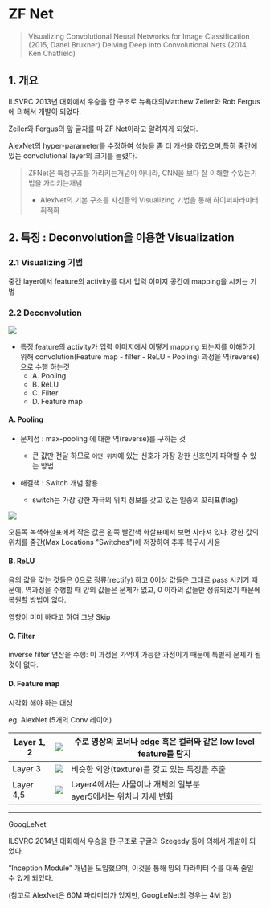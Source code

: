 # ZF Net

> Visualizing Convolutional Neural Networks for Image Classification (2015, Danel Brukner)
> Delving Deep into Convolutional Nets (2014, Ken Chatfield)

## 1. 개요 

ILSVRC 2013년 대회에서 우승을 한 구조로 뉴욕대의Matthew Zeiler와 Rob Fergus에 의해서 개발이 되었다.

Zeiler와 Fergus의 앞 글자를 따 ZF Net이라고 알려지게 되었다.

AlexNet의 hyper-parameter를 수정하여 성능을 좀 더 개선을 하였으며,특히 중간에 있는 convolutional layer의 크기를 늘렸다.

> ZFNet은 특정구조를 가리키는개념이 아니라, CNN을 보다 잘 이해할 수있는기법을 가리키는개념
> -  AlexNet의 기본 구조를 자신들의 Visualizing 기법을 통해 하이퍼파라미터 최적화 


## 2. 특징 : Deconvolution을 이용한 Visualization


### 2.1 Visualizing 기법 

중간 layer에서 feature의 activity를 다시 입력 이미지 공간에 mapping을 시키는 기법

### 2.2 Deconvolution 

![](http://i.imgur.com/ep9d371.png)   

- 특정 feature의 activity가 입력 이미지에서 어떻게 mapping 되는지를 이해하기 위해 convolution(Feature map - filter - ReLU - Pooling) 과정을 역(reverse)으로 수행 하는것 
    - A. Pooling 
    - B. ReLU 
    - C. Filter 
    - D. Feature map 
    
#### A. Pooling 
                
- 문제점 : max-pooling 에 대한 역(reverse)를 구하는 것
    - 큰 값만 전달 하므로 `어떤 위치`에 있는 신호가 가장 강한 신호인지 파악할 수 있는 방법

- 해결책 : Switch 개념 활용 
    - switch는 가장 강한 자극의 위치 정보를 갖고 있는 일종의 꼬리표(flag)

![](http://i.imgur.com/4sN1FTB.png)

오른쪽 녹색화살표에서 작은 값은 왼쪽 빨간색 화살표에서 보면 사라져 있다. 
강한 값의 위치를 중간(Max Locations "Switches")에 저장하여 추후 복구시 사용 

#### B. ReLU 

음의 값을 갖는 것들은 0으로 정류(rectify) 하고 0이상 값들은 그대로 pass  시키기 때문에, 역과정을 수행할 때 양의 값들은 문제가 없고, 0 이하의 값들만 정류되었기 때문에 복원할 방법이 없다.

영향이 미미 하다고 하여 그냥 Skip 

#### C. Filter 

inverse filter 연산을 수행: 이 과정은 가역이 가능한 과정이기 때문에 특별히 문제가 될 것이 없다.


#### D. Feature map

시각화 해야 하는 대상 

eg. AlexNet (5개의 Conv 레이어) 

|Layer 1, 2|![](http://i.imgur.com/ZrE4ScP.png)|주로 영상의 코너나 edge 혹은 컬러와 같은 low level feature를 탐지|
|-|-|-|
|Layer 3|![](http://i.imgur.com/uiKqBgN.png)|비슷한 외양(texture)를 갖고 있는 특징을 추출|
|Layer 4,5|![](http://i.imgur.com/ygfdhAO.png)|Layer4에서는 사물이나 개체의 일부분<br>ayer5에서는 위치나 자세 변화|




--- 
GoogLeNet


ILSVRC 2014년 대회에서 우승을 한 구조로 구글의 Szegedy 등에 의해서 개발이 되었다.

“Inception Module” 개념을 도입했으며, 이것을 통해 망의 파라미터 수를 대폭 줄일 수 있게 되었다.

(참고로 AlexNet은 60M 파라미터가 있지만, GoogLeNet의 경우는 4M 임)